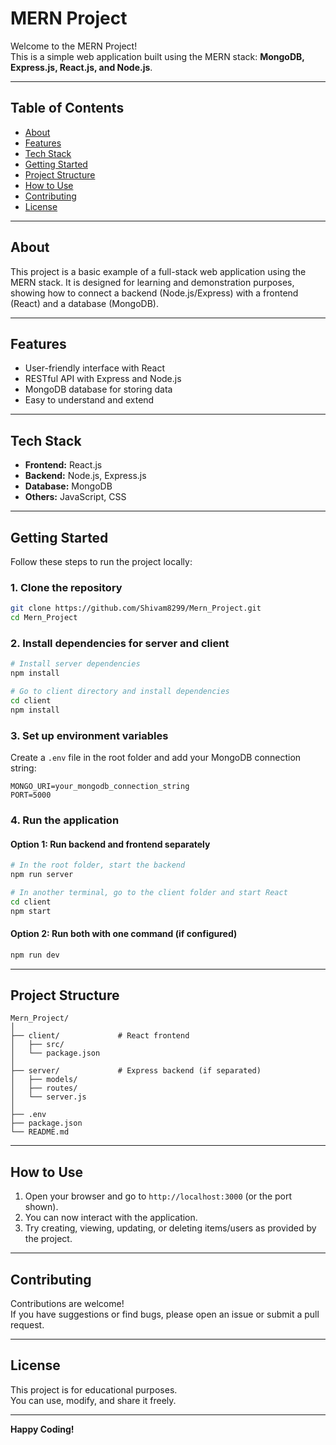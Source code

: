# MERN Project

Welcome to the MERN Project!  
This is a simple web application built using the MERN stack: **MongoDB, Express.js, React.js, and Node.js**.

---

## Table of Contents

- [About](#about)
- [Features](#features)
- [Tech Stack](#tech-stack)
- [Getting Started](#getting-started)
- [Project Structure](#project-structure)
- [How to Use](#how-to-use)
- [Contributing](#contributing)
- [License](#license)

---

## About

This project is a basic example of a full-stack web application using the MERN stack. It is designed for learning and demonstration purposes, showing how to connect a backend (Node.js/Express) with a frontend (React) and a database (MongoDB).

---

## Features

- User-friendly interface with React
- RESTful API with Express and Node.js
- MongoDB database for storing data
- Easy to understand and extend

---

## Tech Stack

- **Frontend:** React.js
- **Backend:** Node.js, Express.js
- **Database:** MongoDB
- **Others:** JavaScript, CSS

---

## Getting Started

Follow these steps to run the project locally:

### 1. Clone the repository

```bash
git clone https://github.com/Shivam8299/Mern_Project.git
cd Mern_Project
```

### 2. Install dependencies for server and client

```bash
# Install server dependencies
npm install

# Go to client directory and install dependencies
cd client
npm install
```

### 3. Set up environment variables

Create a `.env` file in the root folder and add your MongoDB connection string:

```
MONGO_URI=your_mongodb_connection_string
PORT=5000
```

### 4. Run the application

#### Option 1: Run backend and frontend separately

```bash
# In the root folder, start the backend
npm run server

# In another terminal, go to the client folder and start React
cd client
npm start
```

#### Option 2: Run both with one command (if configured)

```bash
npm run dev
```

---

## Project Structure

```
Mern_Project/
│
├── client/             # React frontend
│   ├── src/
│   └── package.json
│
├── server/             # Express backend (if separated)
│   ├── models/
│   ├── routes/
│   └── server.js
│
├── .env
├── package.json
└── README.md
```

---

## How to Use

1. Open your browser and go to `http://localhost:3000` (or the port shown).
2. You can now interact with the application.
3. Try creating, viewing, updating, or deleting items/users as provided by the project.

---

## Contributing

Contributions are welcome!  
If you have suggestions or find bugs, please open an issue or submit a pull request.

---

## License

This project is for educational purposes.  
You can use, modify, and share it freely.

---

**Happy Coding!**
